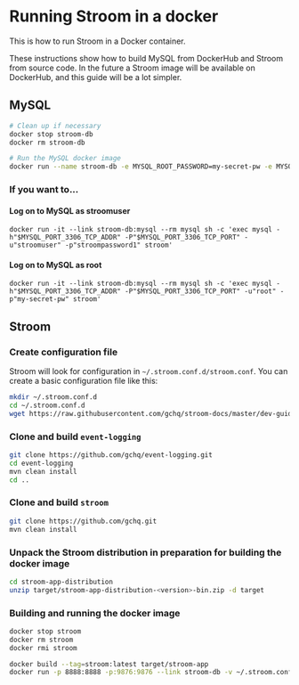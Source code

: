 # Running Stroom in a docker

This is how to run Stroom in a Docker container.

These instructions show how to build MySQL from DockerHub and Stroom from source code. In the future a Stroom image will be available on DockerHub, and this guide will be a lot simpler.

## MySQL 
```bash
# Clean up if necessary
docker stop stroom-db
docker rm stroom-db

# Run the MySQL docker image
docker run --name stroom-db -e MYSQL_ROOT_PASSWORD=my-secret-pw -e MYSQL_USER=stroomuser -e MYSQL_PASSWORD=stroompassword1 -e MYSQL_DATABASE=stroom -d mysql:5.6
```

### If you want to...
#### Log on to MySQL as stroomuser
`docker run -it --link stroom-db:mysql --rm mysql sh -c 'exec mysql -h"$MYSQL_PORT_3306_TCP_ADDR" -P"$MYSQL_PORT_3306_TCP_PORT" -u"stroomuser" -p"stroompassword1" stroom'`

#### Log on to MySQL as root
`docker run -it --link stroom-db:mysql --rm mysql sh -c 'exec mysql -h"$MYSQL_PORT_3306_TCP_ADDR" -P"$MYSQL_PORT_3306_TCP_PORT" -u"root" -p"my-secret-pw" stroom'`



## Stroom

### Create configuration file
Stroom will look for configuration in `~/.stroom.conf.d/stroom.conf`. You can create a basic configuration file like this:

```bash
mkdir ~/.stroom.conf.d
cd ~/.stroom.conf.d
wget https://raw.githubusercontent.com/gchq/stroom-docs/master/dev-guide/resources/stroom.conf
```

### Clone and build `event-logging`

```bash
git clone https://github.com/gchq/event-logging.git
cd event-logging
mvn clean install
cd ..
```

### Clone and build `stroom`

```bash
git clone https://github.com/gchq.git
mvn clean install
```

###  Unpack the Stroom distribution in preparation for building the docker image

```bash
cd stroom-app-distribution
unzip target/stroom-app-distribution-<version>-bin.zip -d target
```

### Building and running the docker image

```bash
docker stop stroom
docker rm stroom
docker rmi stroom

docker build --tag=stroom:latest target/stroom-app
docker run -p 8888:8888 -p:9876:9876 --link stroom-db -v ~/.stroom.conf.d:/root/.stroom.conf.d --name=stroom -e Stroom_JDBC_DRIVER_URL="jdbc:mysql://stroom-db/stroom?useUnicode=yes&characterEncoding=UTF-8" -e Stroom_JDBC_DRIVER_USERNAME="stroomuser" -e Stroom_JDBC_DRIVER_PASSWORD="stroompassword1" stroom
```
